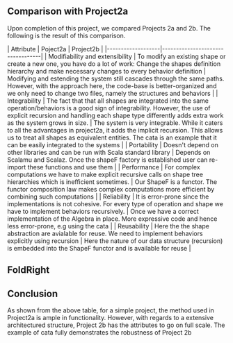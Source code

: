 ## Comparison with Project2a
Upon completion of this project, we compared Projects 2a and 2b. The following is the result of this comparison.

| Attribute         | Poject2a             | Project2b |
|-------------------|----------------------------------|
| Modifiability and extensibility    | To modify an existing shape or create a new one, you have do a lot of work: Change the shapes definition hierarchy and make necessary changes to every behavior definition | Modifying and estending the system still cascades through the same paths. However, with the approach here, the code-base is better-organized and we only need to change two files, namely the structures and behaviors |
| Integrability     | The fact that that all shapes are integrated into the same operation/behaviors is a good sign of integrability. However, the use of explicit recursion and handling each shape type differently adds extra work as the system grows in size.  | The system is very integrable. While it caters to all the advantages in project2a, it adds the implicit recursion. This allows us to treat all shapes as equivalent entities. The cata is an example that it can be easily integrated to the systems |
| Portability       | Doesn't depend on other libraries and can be run with Scala standard library  | Depends on Scalamu and Scalaz. Once the shapeF factory is established user can re-import these functions and use them |
| Performance       | For complex computations we have to make explicit recursive calls on shape tree hierarchies which is inefficient sometimes.  | Our ShapeF is a functor. The functor composition law makes complex computations more efficient by combining such computations |
| Reliability       |  It is error-prone since the implementations is not cohesive. For every type of operation and shape we have to implement behaviors recursively. | Once we have a correct implementation of the Algebra in place. More expressive code and hence less error-prone, e.g using the cata |
| Reusability       |  Here the the shape abstraction are avialable for reuse. We need to implement behaviors explicitly using recursion | Here the nature of our data structure (recursion) is embedded into the ShapeF functor and is available for reuse |

## FoldRight

## Conclusion
As shown from the above table, for a simple project, the method used in Project2a is ample in functionality. However, with regards to a extensive architectured structure, Project 2b has the attributes to go on full scale. The example of cata fully demonstrates the robustness of Project 2b

